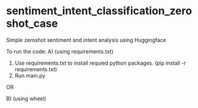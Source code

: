 # sentiment_intent_classification_zeroshot_case
Simple zeroshot sentiment and intent analysis using Huggingface

To run the code:
A) (using requirements.txt)
  1) Use requirements.txt to install requied python packages. (pip install -r requirements.txt)
  2) Run main.py

OR

B) (using wheel)



